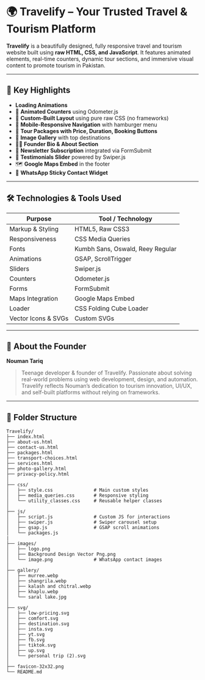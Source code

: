 # 🌍 Travelify – Your Trusted Travel & Tourism Platform

**Travelify** is a beautifully designed, fully responsive travel and tourism website built using **raw HTML, CSS, and JavaScript**. It features animated elements, real-time counters, dynamic tour sections, and immersive visual content to promote tourism in Pakistan.

---

## 🎯 Key Highlights
- **Loading Animations**
- 🧾 **Animated Counters** using Odometer.js
- 🧭 **Custom-Built Layout** using pure raw CSS (no frameworks)
- 📱 **Mobile-Responsive Navigation** with hamburger menu
- 🧳 **Tour Packages with Price, Duration, Booking Buttons**
- 📸 **Image Gallery** with top destinations
- 🧍‍♂️ **Founder Bio & About Section**
- 📝 **Newsletter Subscription** integrated via FormSubmit
- 🧾 **Testimonials Slider** powered by Swiper.js
- 🗺️ **Google Maps Embed** in the footer
- 💬 **WhatsApp Sticky Contact Widget**

---

## 🛠️ Technologies & Tools Used

| Purpose             | Tool / Technology                |
| ------------------- | -------------------------------- |
| Markup & Styling    | HTML5, Raw CSS3                  |
| Responsiveness      | CSS Media Queries                |
| Fonts               | Kumbh Sans, Oswald, Reey Regular |
| Animations          | GSAP, ScrollTrigger              |
| Sliders             | Swiper.js                        |
| Counters            | Odometer.js                      |
| Forms               | FormSubmit                       |
| Maps Integration    | Google Maps Embed                |
| Loader              | CSS Folding Cube Loader          |
| Vector Icons & SVGs | Custom SVGs                      |

---

## 👤 About the Founder

**Nouman Tariq**

> Teenage developer & founder of Travelify. Passionate about solving real-world problems using web development, design, and automation. Travelify reflects Nouman’s dedication to tourism innovation, UI/UX, and self-built platforms without relying on frameworks.

---

## 🧾 Folder Structure

```plaintext
Travelify/
├── index.html
├── about-us.html
├── contact-us.html
├── packages.html
├── transport-choices.html
├── services.html
├── photo-gallery.html
├── privacy-policy.html
│
├── css/
│   ├── style.css               # Main custom styles
│   ├── media_queries.css       # Responsive styling
│   └── utility_classes.css     # Reusable helper classes
│
├── js/
│   ├── script.js               # Custom JS for interactions
│   ├── swiper.js               # Swiper carousel setup
│   ├── gsap.js                 # GSAP scroll animations
│   └── packages.js
|
├── images/
│   ├── logo.png
│   ├── Background Design Vector Png.png
│   └── image.png               # WhatsApp contact images
│
├── gallery/
│   ├── murree.webp
│   ├── shangrila.webp
│   ├── kalash and chitral.webp
│   ├── khaplu.webp
│   └── saral lake.jpg
│
├── svg/
│   ├── low-pricing.svg
│   ├── comfort.svg
│   ├── destination.svg
│   ├── insta.svg
│   ├── yt.svg
│   ├── fb.svg
│   ├── tiktok.svg
│   ├── up.svg
│   └── personal trip (2).svg
│
├── favicon-32x32.png
└── README.md
```
